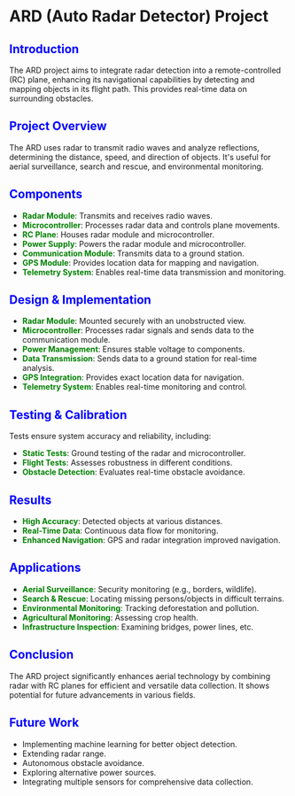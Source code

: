 
# ARD (Auto Radar Detector) Project

## <span style="color:blue">Introduction</span>
The ARD project aims to integrate radar detection into a remote-controlled (RC) plane, enhancing its navigational capabilities by detecting and mapping objects in its flight path. This provides real-time data on surrounding obstacles.

## <span style="color:blue">Project Overview</span>
The ARD uses radar to transmit radio waves and analyze reflections, determining the distance, speed, and direction of objects. It's useful for aerial surveillance, search and rescue, and environmental monitoring.

## <span style="color:blue">Components</span>
- <span style="color:green">**Radar Module**</span>: Transmits and receives radio waves.
- <span style="color:green">**Microcontroller**</span>: Processes radar data and controls plane movements.
- <span style="color:green">**RC Plane**</span>: Houses radar module and microcontroller.
- <span style="color:green">**Power Supply**</span>: Powers the radar module and microcontroller.
- <span style="color:green">**Communication Module**</span>: Transmits data to a ground station.
- <span style="color:green">**GPS Module**</span>: Provides location data for mapping and navigation.
- <span style="color:green">**Telemetry System**</span>: Enables real-time data transmission and monitoring.

## <span style="color:blue">Design & Implementation</span>
- <span style="color:green">**Radar Module**</span>: Mounted securely with an unobstructed view.
- <span style="color:green">**Microcontroller**</span>: Processes radar signals and sends data to the communication module.
- <span style="color:green">**Power Management**</span>: Ensures stable voltage to components.
- <span style="color:green">**Data Transmission**</span>: Sends data to a ground station for real-time analysis.
- <span style="color:green">**GPS Integration**</span>: Provides exact location data for navigation.
- <span style="color:green">**Telemetry System**</span>: Enables real-time monitoring and control.

## <span style="color:blue">Testing & Calibration</span>
Tests ensure system accuracy and reliability, including:
- <span style="color:green">**Static Tests**</span>: Ground testing of the radar and microcontroller.
- <span style="color:green">**Flight Tests**</span>: Assesses robustness in different conditions.
- <span style="color:green">**Obstacle Detection**</span>: Evaluates real-time obstacle avoidance.

## <span style="color:blue">Results</span>
- <span style="color:green">**High Accuracy**</span>: Detected objects at various distances.
- <span style="color:green">**Real-Time Data**</span>: Continuous data flow for monitoring.
- <span style="color:green">**Enhanced Navigation**</span>: GPS and radar integration improved navigation.

## <span style="color:blue">Applications</span>
- <span style="color:green">**Aerial Surveillance**</span>: Security monitoring (e.g., borders, wildlife).
- <span style="color:green">**Search & Rescue**</span>: Locating missing persons/objects in difficult terrains.
- <span style="color:green">**Environmental Monitoring**</span>: Tracking deforestation and pollution.
- <span style="color:green">**Agricultural Monitoring**</span>: Assessing crop health.
- <span style="color:green">**Infrastructure Inspection**</span>: Examining bridges, power lines, etc.

## <span style="color:blue">Conclusion</span>
The ARD project significantly enhances aerial technology by combining radar with RC planes for efficient and versatile data collection. It shows potential for future advancements in various fields.

## <span style="color:blue">Future Work</span>
- Implementing machine learning for better object detection.
- Extending radar range.
- Autonomous obstacle avoidance.
- Exploring alternative power sources.
- Integrating multiple sensors for comprehensive data collection.

